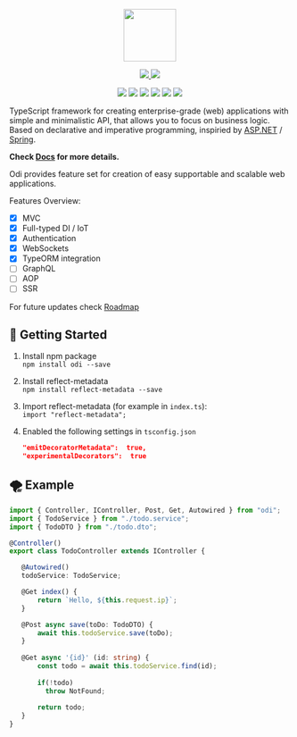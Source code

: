 <p align="center"> <img src="https://i.imgur.com/4Zf3O35.png" height="94"/> </p>

<p align="center"> 
	<a href="https://codeclimate.com/github/Odi-ts/odi/maintainability">
		<img src="https://api.codeclimate.com/v1/badges/5c736ec0fc59f431128c/maintainability" />
	</a>
	<a href="https://codeclimate.com/github/Odi-ts/odi/test_coverage">
		<img src="https://api.codeclimate.com/v1/badges/5c736ec0fc59f431128c/test_coverage" />
	</a>
</p>

<p align="center"> 
	<img src="https://img.shields.io/npm/v/odi.svg" /> 
	<img src="https://img.shields.io/github/license/Odi-ts/Odi.svg" /> 
	<img src="https://img.shields.io/depfu/Odi-ts/odi.svg" />
	<img src="https://img.shields.io/github/last-commit/Odi-ts/Odi.svg" />
	<img src="https://travis-ci.com/Odi-ts/odi.svg?branch=master" />
	<a href="https://gitter.im/odiland/community" target="_blank">
		<img src="https://img.shields.io/gitter/room/nwjs/nw.js.svg" />
	</a>
</p>

TypeScript framework for creating enterprise-grade (web) applications with simple and minimalistic API, that allows you to focus on business logic. Based on declarative and imperative programming, inspiried by [ASP.NET](https://www.asp.net/) / [Spring](https://spring.io/). 

**Check [Docs](https://odi.gitbook.io/core/basics/getting-started) for more details.**

Odi provides feature set for creation of easy supportable and scalable web applications.

Features Overview:
 - [x] MVC
 - [x] Full-typed DI / IoT
 - [x] Authentication
 - [x] WebSockets
 - [x] TypeORM integration
 - [ ] GraphQL
 - [ ] AOP
 - [ ] SSR
 
For future updates check [Roadmap](https://github.com/Odi-ts/Odi/wiki/Roadmap)
 
## 🚀 Getting Started 
1. Install npm package<br/>
  `npm install odi --save`

2. Install reflect-metadata <br/>
	 `npm install reflect-metadata --save`
	
3. Import reflect-metadata (for example in  `index.ts`):<br/>
	 `import "reflect-metadata";`
	
4. Enabled the following settings in `tsconfig.json`
	```json
	"emitDecoratorMetadata":  true, 
	"experimentalDecorators":  true
	```

	
 ## 🌪 Example
 ```typescript
import { Controller, IController, Post, Get, Autowired } from "odi";
import { TodoService } from "./todo.service";
import { TodoDTO } from "./todo.dto";

@Controller()
export class TodoController extends IController {

    @Autowired()
    todoService: TodoService;

    @Get index() {
        return `Hello, ${this.request.ip}`;
    }

    @Post async save(toDo: TodoDTO) {
        await this.todoService.save(toDo);
    }
    
    @Get async '{id}' (id: string) {
        const todo = await this.todoService.find(id);
        
        if(!todo) 
          throw NotFound;
        
        return todo;
    }
}
 ```
